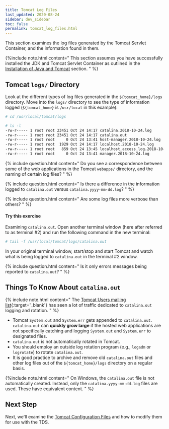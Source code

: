 ```yaml
---
title: Tomcat Log Files
last_updated: 2020-08-24
sidebar: dev_sidebar
toc: false
permalink: tomcat_log_files.html
---
```


This section examines the log files generated by the Tomcat Servlet Container, and the information found in them.

{%include note.html content="
This section assumes you have successfully installed the JDK and Tomcat Servlet Container as outlined in the [Installation of Java and Tomcat](install_java_tomcat.html) section.
" %}

## Tomcat `logs/` Directory

Look at the different types of log files generated in the `${tomcat_home}/logs` directory.
Move into the `logs/` directory to see the type of information logged (`${tomcat_home}` is `/usr/local` in this example):

~~~bash
# cd /usr/local/tomcat/logs

# ls -l
-rw-r----- 1 root root 23451 Oct 24 14:17 catalina.2018-10-24.log
-rw-r----- 1 root root 23451 Oct 24 14:17 catalina.out
-rw-r----- 1 root root     0 Oct 24 13:41 host-manager.2018-10-24.log
-rw-r----- 1 root root  1929 Oct 24 14:17 localhost.2018-10-24.log
-rw-r----- 1 root root   859 Oct 24 13:45 localhost_access_log.2018-10-24.txt
-rw-r----- 1 root root     0 Oct 24 13:41 manager.2018-10-24.log
~~~

{% include question.html content="
Do you see a correspondence between some of the web applications in the Tomcat `webapps/` directory, and the naming of certain log files?
" %}

{% include question.html content="
Is there a difference in the information logged to `catalina.out` versus `catalina.yyyy-mm-dd.log`?
" %}

{% include question.html content="
Are some log files more verbose than others?
" %}

#### Try this exercise

Examining `catalina.out`.
Open another terminal window (here after referred to as terminal #2) and run the following command in the new terminal:

~~~bash
# tail -f /usr/local/tomcat/logs/catalina.out
~~~

In your original terminal window, start/stop and start Tomcat and watch what is being logged to `catalina.out` in the terminal #2 window.

{% include question.html content="
Is it only errors messages being reported to `catalina.out`?
" %}

## Things To Know About `catalina.out`

{% include note.html content="
The [Tomcat Users mailing list](https://marc.info/?l=tomcat-user&m=149200281514600&w=2){:target='_blank'} has seen a lot of traffic dedicated to `catalina.out` logging and rotation.
" %}

* Tomcat `System.out` and `System.err` gets appended to `catalina.out`. `catalina.out` can **quickly grow large** if the hosted web applications are not specifically catching and logging `System.out` and `System.err` to designated files.
* `catalina.out` is not automatically rotated in Tomcat.
* You should employ an outside log rotation program (e.g., `logadm` or `logrotate`) to rotate `catalina.out`.
* It is good practice to archive and remove old `catalina.out` files and other log files out of the `${tomcat_home}/logs` directory on a regular basis.

{%include note.html content="
On Windows, the `catalina.out` file is not automatically created. 
Instead, only the `catalina.yyyy-mm-dd.log` files are used. 
These have equivalent content.
" %}


## Next Step

Next, we'll examine the [Tomcat Configuration Files](tomcat_configuration_files.html) and how to modify them for use with the TDS.